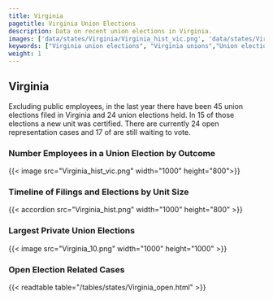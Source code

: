 ```yaml
---
title: Virginia
pagetitle: Virginia Union Elections
description: Data on recent union elections in Virginia.
images: ['data/states/Virginia/Virginia_hist_vic.png', 'data/states/Virginia/Virginia_hist_size.png', 'data/states/Virginia/Virginia_10.png']
keywords: ["Virginia union elections", "Virginia unions","Union elections"]
weight: 1
---
```

##  Virginia

Excluding public employees, in the last year there have been 45 union elections filed in Virginia and 24 union elections held. In 15 of those elections a new unit was certified. There are currently 24 open representation cases and 17 of are still waiting to vote.

### Number Employees in a Union Election by Outcome
{{< image src="Virginia_hist_vic.png" width="1000" height="800">}}

### Timeline of Filings and Elections by Unit Size
{{< accordion src="Virginia_hist.png" width="1000" height="800" >}}

### Largest Private Union Elections
{{< image src="Virginia_10.png" width="1000" height="1000"  >}}

### Open Election Related Cases
{{< readtable table="/tables/states/Virginia_open.html" >}}

